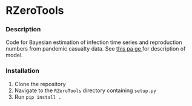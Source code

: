 # RZeroTools

### Description

Code for Bayesian estimation of infection time series and reproduction numbers from pandemic casualty data. See <a href="https://afinneg2.github.io/blog/2020/05/14/bayes_estimating_COVID_reproduction_number"> this pa
ge </a> for description of model.

### Installation

1. Clone the repository
2. Navigate to the `RZeroTools` directory containing `setup.py`
3. Run `pip install .`


